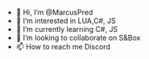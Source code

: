 - 👋 Hi, I’m @MarcusPred
- 👀 I’m interested in LUA,C#, JS
- 🌱 I’m currently learning C#, JS
- 💞️ I’m looking to collaborate on S&Box
- 📫 How to reach me Discord


